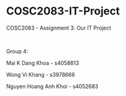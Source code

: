 # COSC2083-IT-Project
COSC2083 - Assignment 3: Our IT Project

<br>

Group 4: 

Mai K Dang Khoa - s4058813

Wong Vi Khang - s3978666 

Nguyen Hoang Anh Khoi - s4052683 



